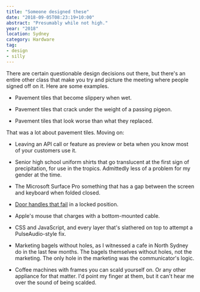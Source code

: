 ```yaml
---
title: "Someone designed these"
date: "2018-09-05T08:23:19+10:00"
abstract: "Presumably while not high."
year: "2018"
location: Sydney
category: Hardware
tag:
- design
- silly
---
```

There are certain questionable design decisions out there, but there's an entire other class that make you try and picture the meeting where people signed off on it. Here are some examples.

* Pavement tiles that become slippery when wet.

* Pavement tiles that crack under the weight of a passing pigeon.

* Pavement tiles that look worse than what they replaced.

That was a lot about pavement tiles. Moving on:

* Leaving an API call or feature as preview or beta when you know most of your customers use it.

* Senior high school uniform shirts that go translucent at the first sign of precipitation, for use in the tropics. Admittedly less of a problem for my gender at the time.

* The Microsoft Surface Pro something that has a gap between the screen and keyboard when folded closed.

* [Door handles that fail] in a locked position.

* Apple's mouse that charges with a bottom-mounted cable.

* CSS and JavaScript, and every layer that's slathered on top to attempt a PulseAudio-style fix.

* Marketing bagels without holes, as I witnessed a cafe in North Sydney do in the last few months. The bagels themselves without holes, not the marketing. The only hole in the marketing was the communicator's logic.

* Coffee machines with frames you can scald yourself on. Or any other appliance for that matter. I'd point my finger at them, but it can't hear me over the sound of being scalded.

[Scott Morrison]: https://rubenerd.com/australian-prime-minister-morrison/
[Door handles that fail]: when-i-got-stuck-in-my-own-bathroom/

